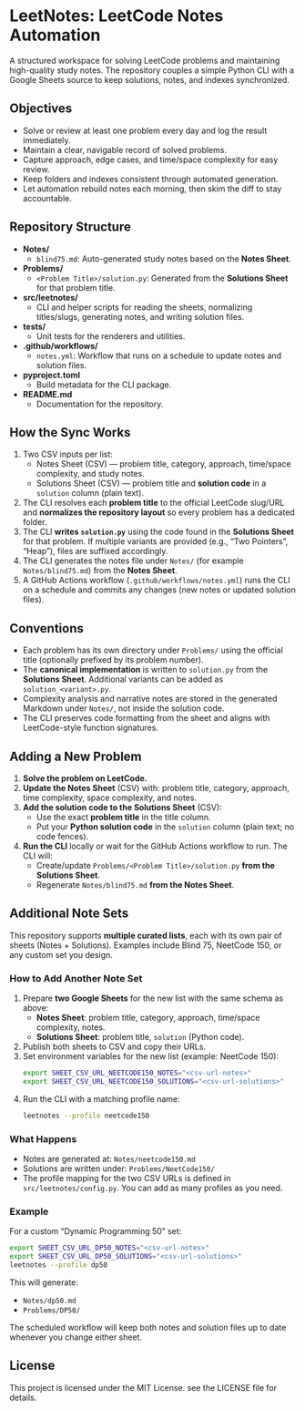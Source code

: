 ﻿# LeetNotes: LeetCode Notes Automation

A structured workspace for solving LeetCode problems and maintaining high-quality study notes. The repository couples a simple Python CLI with a Google Sheets source to keep solutions, notes, and indexes synchronized.

## Objectives

- Solve or review at least one problem every day and log the result immediately.
- Maintain a clear, navigable record of solved problems.  
- Capture approach, edge cases, and time/space complexity for easy review.  
- Keep folders and indexes consistent through automated generation.
- Let automation rebuild notes each morning, then skim the diff to stay accountable.

## Repository Structure

- **Notes/**  
  - `blind75.md`: Auto-generated study notes based on the **Notes Sheet**.  
- **Problems/**  
  - `<Problem Title>/solution.py`: Generated from the **Solutions Sheet** for that problem title.  
- **src/leetnotes/**  
  - CLI and helper scripts for reading the sheets, normalizing titles/slugs, generating notes, and writing solution files.  
- **tests/**  
  - Unit tests for the renderers and utilities.  
- **.github/workflows/**  
  - `notes.yml`: Workflow that runs on a schedule to update notes and solution files.  
- **pyproject.toml**  
  - Build metadata for the CLI package.  
- **README.md**  
  - Documentation for the repository.  

## How the Sync Works

1. Two CSV inputs per list:  
   - Notes Sheet (CSV) — problem title, category, approach, time/space complexity, and study notes.  
   - Solutions Sheet (CSV) — problem title and **solution code** in a `solution` column (plain text).  
2. The CLI resolves each **problem title** to the official LeetCode slug/URL and **normalizes the repository layout** so every problem has a dedicated folder.  
3. The CLI **writes `solution.py`** using the code found in the **Solutions Sheet** for that problem. If multiple variants are provided (e.g., “Two Pointers”, “Heap”), files are suffixed accordingly.  
4. The CLI generates the notes file under `Notes/` (for example `Notes/blind75.md`) from the **Notes Sheet**.  
5. A GitHub Actions workflow (`.github/workflows/notes.yml`) runs the CLI on a schedule and commits any changes (new notes or updated solution files).  

## Conventions

- Each problem has its own directory under `Problems/` using the official title (optionally prefixed by its problem number).  
- The **canonical implementation** is written to `solution.py` from the **Solutions Sheet**. Additional variants can be added as `solution_<variant>.py`.  
- Complexity analysis and narrative notes are stored in the generated Markdown under `Notes/`, not inside the solution code.  
- The CLI preserves code formatting from the sheet and aligns with LeetCode-style function signatures.  

## Adding a New Problem

1. **Solve the problem on LeetCode.**  
2. **Update the Notes Sheet** (CSV) with: problem title, category, approach, time complexity, space complexity, and notes.  
3. **Add the solution code to the Solutions Sheet** (CSV):  
   - Use the exact **problem title** in the title column.  
   - Put your **Python solution code** in the `solution` column (plain text; no code fences).  
4. **Run the CLI** locally or wait for the GitHub Actions workflow to run. The CLI will:  
   - Create/update `Problems/<Problem Title>/solution.py` **from the Solutions Sheet**.  
   - Regenerate `Notes/blind75.md` **from the Notes Sheet**.  

## Additional Note Sets

This repository supports **multiple curated lists**, each with its own pair of sheets (Notes + Solutions). Examples include Blind 75, NeetCode 150, or any custom set you design.

### How to Add Another Note Set

1. Prepare **two Google Sheets** for the new list with the same schema as above:  
   - **Notes Sheet**: problem title, category, approach, time/space complexity, notes.  
   - **Solutions Sheet**: problem title, `solution` (Python code).  
2. Publish both sheets to CSV and copy their URLs.  
3. Set environment variables for the new list (example: NeetCode 150):  
   ```bash
   export SHEET_CSV_URL_NEETCODE150_NOTES="<csv-url-notes>"
   export SHEET_CSV_URL_NEETCODE150_SOLUTIONS="<csv-url-solutions>"
   ```
4. Run the CLI with a matching profile name:  
   ```bash
   leetnotes --profile neetcode150
   ```

### What Happens

- Notes are generated at: `Notes/neetcode150.md`  
- Solutions are written under: `Problems/NeetCode150/`  
- The profile mapping for the two CSV URLs is defined in `src/leetnotes/config.py`. You can add as many profiles as you need.  

### Example

For a custom “Dynamic Programming 50” set:  
```bash
export SHEET_CSV_URL_DP50_NOTES="<csv-url-notes>"
export SHEET_CSV_URL_DP50_SOLUTIONS="<csv-url-solutions>"
leetnotes --profile dp50
```

This will generate:  
- `Notes/dp50.md`  
- `Problems/DP50/`  

The scheduled workflow will keep both notes and solution files up to date whenever you change either sheet.

## License
This project is licensed under the MIT License. see the LICENSE file for details.
